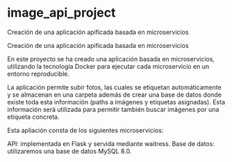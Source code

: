 # image_api_project
Creación de una aplicación apificada basada en microservicios

Creación de una aplicación apificada basada en microservicios

En este proyecto se ha creado una aplicación basada en microservicios, utilizando la tecnología Docker para ejecutar cada microservicio en un entorno reproducible.

La aplicación permite subir fotos, las cuales se etiquetan automáticamente y se almacenan en una carpeta además de crear una base de datos donde existe toda esta información (paths a imágenes y etiquetas asignadas). Esta información será utilizada para permitir también buscar imágenes por una etiqueta concreta.

Esta apliación consta de los siguientes microservicios:

API: implementada en Flask y servida mediante waitress. Base de datos: utilizaremos una base de datos MySQL 8.0.
